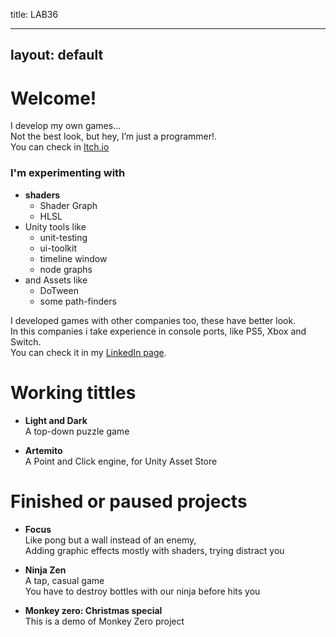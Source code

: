 title: LAB36

---
layout: default
---

# Welcome!

I develop my own games... 
<br />Not the best look, but hey, I’m just a programmer!.
<br />You can check in [Itch.io](https://nahuel36.itch.io/)

### I'm experimenting with 
- **shaders** 
  - Shader Graph
  - HLSL
- Unity tools like
  - unit-testing
  - ui-toolkit
  - timeline window
  - node graphs 
- and Assets like
  - DoTween
  - some path-finders

I developed games with other companies too, these have better look.
<br />In this companies i take experience in console ports, like PS5, Xbox and Switch. 
<br />You can check it in my [LinkedIn page](https://www.linkedin.com/in/nahuel-muchetti-066abb77/).

# Working tittles

* **Light and Dark**
<br /> A top-down puzzle game

* **Artemito**
<br /> A Point and Click engine, for Unity Asset Store

# Finished or paused projects

* **Focus**
<br /> Like pong but a wall instead of an enemy, 
<br /> Adding graphic effects mostly with shaders, trying distract you

* **Ninja Zen**
<br /> A tap, casual game
<br /> You have to destroy bottles with our ninja before hits you

* **Monkey zero: Christmas special**
<br /> This is a demo of Monkey Zero project
